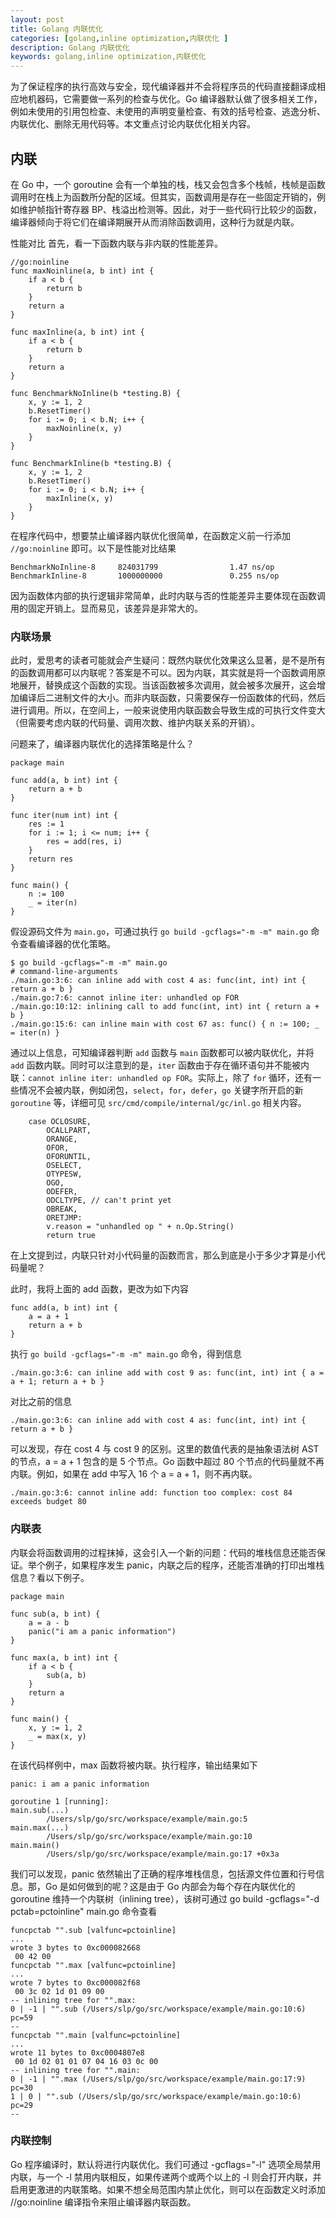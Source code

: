 ```yaml
---
layout: post
title: Golang 内联优化
categories: [golang,inline optimization,内联优化 ]
description: Golang 内联优化
keywords: golang,inline optimization,内联优化
---
```


为了保证程序的执行高效与安全，现代编译器并不会将程序员的代码直接翻译成相应地机器码，它需要做一系列的检查与优化。Go 编译器默认做了很多相关工作，例如未使用的引用包检查、未使用的声明变量检查、有效的括号检查、逃逸分析、内联优化、删除无用代码等。本文重点讨论内联优化相关内容。

## 内联
在 Go 中，一个 goroutine 会有一个单独的栈，栈又会包含多个栈帧，栈帧是函数调用时在栈上为函数所分配的区域。但其实，函数调用是存在一些固定开销的，例如维护帧指针寄存器 BP、栈溢出检测等。因此，对于一些代码行比较少的函数，编译器倾向于将它们在编译期展开从而消除函数调用，这种行为就是内联。

性能对比
首先，看一下函数内联与非内联的性能差异。
``` golang
//go:noinline
func maxNoinline(a, b int) int {
    if a < b {
        return b
    }
    return a
}

func maxInline(a, b int) int {
    if a < b {
        return b
    }
    return a
}

func BenchmarkNoInline(b *testing.B) {
    x, y := 1, 2
    b.ResetTimer()
    for i := 0; i < b.N; i++ {
        maxNoinline(x, y)
    }
}

func BenchmarkInline(b *testing.B) {
    x, y := 1, 2
    b.ResetTimer()
    for i := 0; i < b.N; i++ {
        maxInline(x, y)
    }
}
```
在程序代码中，想要禁止编译器内联优化很简单，在函数定义前一行添加 `//go:noinline` 即可。以下是性能对比结果
``` golang
BenchmarkNoInline-8     824031799                1.47 ns/op
BenchmarkInline-8       1000000000               0.255 ns/op
```
因为函数体内部的执行逻辑非常简单，此时内联与否的性能差异主要体现在函数调用的固定开销上。显而易见，该差异是非常大的。

### 内联场景
此时，爱思考的读者可能就会产生疑问：既然内联优化效果这么显著，是不是所有的函数调用都可以内联呢？答案是不可以。因为内联，其实就是将一个函数调用原地展开，替换成这个函数的实现。当该函数被多次调用，就会被多次展开，这会增加编译后二进制文件的大小。而非内联函数，只需要保存一份函数体的代码，然后进行调用。所以，在空间上，一般来说使用内联函数会导致生成的可执行文件变大（但需要考虑内联的代码量、调用次数、维护内联关系的开销）。

问题来了，编译器内联优化的选择策略是什么？
``` golang
package main

func add(a, b int) int {
    return a + b
}

func iter(num int) int {
    res := 1
    for i := 1; i <= num; i++ {
        res = add(res, i)
    }
    return res
}

func main() {
    n := 100
    _ = iter(n)
}
```
假设源码文件为 `main.go`，可通过执行 `go build -gcflags="-m -m" main.go` 命令查看编译器的优化策略。
``` shell
$ go build -gcflags="-m -m" main.go
# command-line-arguments
./main.go:3:6: can inline add with cost 4 as: func(int, int) int { return a + b }
./main.go:7:6: cannot inline iter: unhandled op FOR
./main.go:10:12: inlining call to add func(int, int) int { return a + b }
./main.go:15:6: can inline main with cost 67 as: func() { n := 100; _ = iter(n) }
```
通过以上信息，可知编译器判断 `add` 函数与 `main` 函数都可以被内联优化，并将 `add` 函数内联。同时可以注意到的是，`iter` 函数由于存在循环语句并不能被内联：`cannot inline iter: unhandled op FOR`。实际上，除了 `for` 循环，还有一些情况不会被内联，例如闭包，`select`，`for`，`defer`，`go` 关键字所开启的新 `goroutine` 等，详细可见 `src/cmd/compile/internal/gc/inl.go` 相关内容。
``` shell
    case OCLOSURE,
        OCALLPART,
        ORANGE,
        OFOR,
        OFORUNTIL,
        OSELECT,
        OTYPESW,
        OGO,
        ODEFER,
        ODCLTYPE, // can't print yet
        OBREAK,
        ORETJMP:
        v.reason = "unhandled op " + n.Op.String()
        return true
```
在上文提到过，内联只针对小代码量的函数而言，那么到底是小于多少才算是小代码量呢？

此时，我将上面的 add 函数，更改为如下内容
``` golang
func add(a, b int) int {
    a = a + 1
    return a + b
}
```
执行 `go build -gcflags="-m -m" main.go` 命令，得到信息
``` shell
./main.go:3:6: can inline add with cost 9 as: func(int, int) int { a = a + 1; return a + b }
```
对比之前的信息
``` shell
./main.go:3:6: can inline add with cost 4 as: func(int, int) int { return a + b }
```
可以发现，存在 cost 4 与 cost 9 的区别。这里的数值代表的是抽象语法树 AST 的节点，a = a + 1 包含的是 5 个节点。Go 函数中超过 80 个节点的代码量就不再内联。例如，如果在 add 中写入 16 个 a = a + 1，则不再内联。
``` shell
./main.go:3:6: cannot inline add: function too complex: cost 84 exceeds budget 80
```
### 内联表
内联会将函数调用的过程抹掉，这会引入一个新的问题：代码的堆栈信息还能否保证。举个例子，如果程序发生 panic，内联之后的程序，还能否准确的打印出堆栈信息？看以下例子。
``` golang
package main

func sub(a, b int) {
    a = a - b
    panic("i am a panic information")
}

func max(a, b int) int {
    if a < b {
        sub(a, b)
    }
    return a
}

func main() {
    x, y := 1, 2
    _ = max(x, y)
}
```
在该代码样例中，max 函数将被内联。执行程序，输出结果如下
``` shell
panic: i am a panic information

goroutine 1 [running]:
main.sub(...)
        /Users/slp/go/src/workspace/example/main.go:5
main.max(...)
        /Users/slp/go/src/workspace/example/main.go:10
main.main()
        /Users/slp/go/src/workspace/example/main.go:17 +0x3a
```
我们可以发现，panic 依然输出了正确的程序堆栈信息，包括源文件位置和行号信息。那，Go 是如何做到的呢？这是由于 Go 内部会为每个存在内联优化的 goroutine 维持一个内联树（inlining tree），该树可通过 go build -gcflags="-d pctab=pctoinline" main.go 命令查看
``` shell
funcpctab "".sub [valfunc=pctoinline]
...
wrote 3 bytes to 0xc000082668
 00 42 00
funcpctab "".max [valfunc=pctoinline]
...
wrote 7 bytes to 0xc000082f68
 00 3c 02 1d 01 09 00
-- inlining tree for "".max:
0 | -1 | "".sub (/Users/slp/go/src/workspace/example/main.go:10:6) pc=59
--
funcpctab "".main [valfunc=pctoinline]
...
wrote 11 bytes to 0xc0004807e8
 00 1d 02 01 01 07 04 16 03 0c 00
-- inlining tree for "".main:
0 | -1 | "".max (/Users/slp/go/src/workspace/example/main.go:17:9) pc=30
1 | 0 | "".sub (/Users/slp/go/src/workspace/example/main.go:10:6) pc=29
--
```
### 内联控制
Go 程序编译时，默认将进行内联优化。我们可通过 -gcflags="-l" 选项全局禁用内联，与一个 -l 禁用内联相反，如果传递两个或两个以上的 -l 则会打开内联，并启用更激进的内联策略。如果不想全局范围内禁止优化，则可以在函数定义时添加 //go:noinline 编译指令来阻止编译器内联函数。
